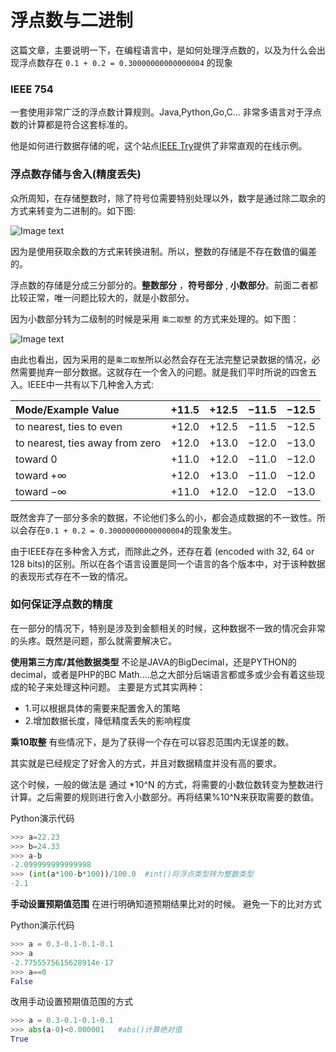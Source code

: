 浮点数与二进制
===
这篇文章，主要说明一下，在编程语言中，是如何处理浮点数的，以及为什么会出现浮点数存在 ``0.1 + 0.2 = 0.30000000000000004`` 的现象

### IEEE 754
一套使用非常广泛的浮点数计算规则。Java,Python,Go,C... 非常多语言对于浮点数的计算都是符合这套标准的。

他是如何进行数据存储的呢，这个站点[IEEE Try](https://www.h-schmidt.net/FloatConverter/IEEE754.html)提供了非常直观的在线示例。

### 浮点数存储与舍入(精度丢失)
众所周知，在存储整数时，除了符号位需要特别处理以外，数字是通过除二取余的方式来转变为二进制的。如下图:

![Image text](https://raw.githubusercontent.com/liufeng3486/Documents/master/%E7%9F%A5%E8%AF%86%E7%82%B9/_static/screenshot/float_1.png)


因为是使用获取余数的方式来转换进制。所以，整数的存储是不存在数值的偏差的。

浮点数的存储是分成三分部分的。**整数部分** ，**符号部分** , **小数部分**。前面二者都比较正常，唯一问题比较大的，就是小数部分。

因为小数部分转为二级制的时候是采用 ``乘二取整`` 的方式来处理的。如下图：

![Image text](https://raw.githubusercontent.com/liufeng3486/Documents/master/%E7%9F%A5%E8%AF%86%E7%82%B9/_static/screenshot/float_2.png)

由此也看出，因为采用的是``乘二取整``所以必然会存在无法完整记录数据的情况，必然需要抛弃一部分数据。这就存在一个舍入的问题。就是我们平时所说的四舍五入。IEEE中一共有以下几种舍入方式:

|Mode/Example Value|+11.5|+12.5|−11.5|−12.5|
|:----|:----|----|:----|:----|
|to nearest, ties to even|+12.0|+12.5|−11.5|−12.5|
|to nearest, ties away from zero|+12.0|+13.0|−12.0|−13.0|
|toward 0|+11.0|+12.0|−11.0|−12.0|
|toward +∞|+12.0|+13.0|−11.0|−12.0|
|toward −∞|+11.0|+12.0|−12.0|−13.0|

既然舍弃了一部分多余的数据，不论他们多么的小，都会造成数据的不一致性。所以会存在``0.1 + 0.2 = 0.30000000000000004``的现象发生。

由于IEEE存在多种舍入方式，而除此之外，还存在着 (encoded with 32, 64 or 128 bits)的区别。所以在各个语言设置是同一个语言的各个版本中，对于该种数据的表现形式存在不一致的情况。

### 如何保证浮点数的精度
在一部分的情况下，特别是涉及到金额相关的时候，这种数据不一致的情况会非常的头疼。既然是问题，那么就需要解决它。

**使用第三方库/其他数据类型**
不论是JAVA的BigDecimal，还是PYTHON的decimal，或者是PHP的BC Math....总之大部分后端语言都或多或少会有着这些现成的轮子来处理这种问题。
主要是方式其实两种：
* 1.可以根据具体的需要来配置舍入的策略
* 2.增加数据长度，降低精度丢失的影响程度

**乘10取整**
有些情况下，是为了获得一个存在可以容忍范围内无误差的数。

其实就是已经规定了好舍入的方式，并且对数据精度并没有高的要求。

这个时候，一般的做法是 通过 *10^N 的方式，将需要的小数位数转变为整数进行计算。之后需要的规则进行舍入小数部分。再将结果%10^N来获取需要的数值。

Python演示代码
```python
>>> a=22.23
>>> b=24.33
>>> a-b
-2.099999999999998
>>> (int(a*100-b*100))/100.0  #int()将浮点类型转为整数类型
-2.1
```

**手动设置预期值范围**
在进行明确知道预期结果比对的时候。 避免一下的比对方式

Python演示代码
```python
>>> a = 0.3-0.1-0.1-0.1
>>> a
-2.7755575615628914e-17
>>> a==0
False
```

改用手动设置预期值范围的方式

```python
>>> a = 0.3-0.1-0.1-0.1
>>> abs(a-0)<0.000001   #abs()计算绝对值
True
```


